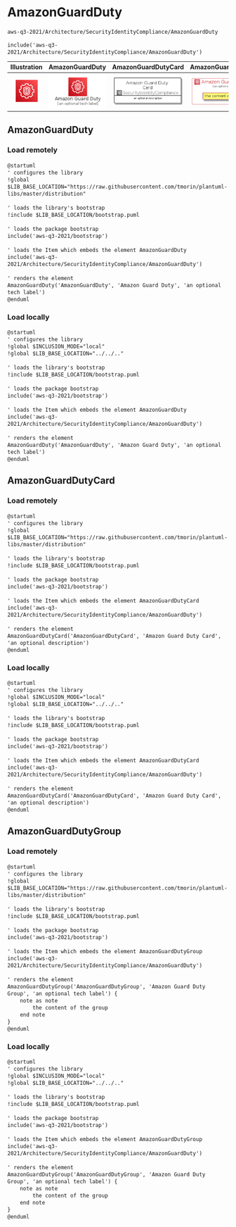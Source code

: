 # AmazonGuardDuty


```text
aws-q3-2021/Architecture/SecurityIdentityCompliance/AmazonGuardDuty
```

```text
include('aws-q3-2021/Architecture/SecurityIdentityCompliance/AmazonGuardDuty')
```



| Illustration | AmazonGuardDuty | AmazonGuardDutyCard | AmazonGuardDutyGroup |
| :---: | :---: | :---: | :---: |
| ![illustration for Illustration](../../../aws-q3-2021/Architecture/SecurityIdentityCompliance/AmazonGuardDuty.png) | ![illustration for AmazonGuardDuty](../../../aws-q3-2021/Architecture/SecurityIdentityCompliance/AmazonGuardDuty.Local.png) | ![illustration for AmazonGuardDutyCard](../../../aws-q3-2021/Architecture/SecurityIdentityCompliance/AmazonGuardDutyCard.Local.png) | ![illustration for AmazonGuardDutyGroup](../../../aws-q3-2021/Architecture/SecurityIdentityCompliance/AmazonGuardDutyGroup.Local.png) |




## AmazonGuardDuty

### Load remotely
```plantuml
@startuml
' configures the library
!global $LIB_BASE_LOCATION="https://raw.githubusercontent.com/tmorin/plantuml-libs/master/distribution"

' loads the library's bootstrap
!include $LIB_BASE_LOCATION/bootstrap.puml

' loads the package bootstrap
include('aws-q3-2021/bootstrap')

' loads the Item which embeds the element AmazonGuardDuty
include('aws-q3-2021/Architecture/SecurityIdentityCompliance/AmazonGuardDuty')

' renders the element
AmazonGuardDuty('AmazonGuardDuty', 'Amazon Guard Duty', 'an optional tech label')
@enduml
```

### Load locally
```plantuml
@startuml
' configures the library
!global $INCLUSION_MODE="local"
!global $LIB_BASE_LOCATION="../../.."

' loads the library's bootstrap
!include $LIB_BASE_LOCATION/bootstrap.puml

' loads the package bootstrap
include('aws-q3-2021/bootstrap')

' loads the Item which embeds the element AmazonGuardDuty
include('aws-q3-2021/Architecture/SecurityIdentityCompliance/AmazonGuardDuty')

' renders the element
AmazonGuardDuty('AmazonGuardDuty', 'Amazon Guard Duty', 'an optional tech label')
@enduml
```

## AmazonGuardDutyCard

### Load remotely
```plantuml
@startuml
' configures the library
!global $LIB_BASE_LOCATION="https://raw.githubusercontent.com/tmorin/plantuml-libs/master/distribution"

' loads the library's bootstrap
!include $LIB_BASE_LOCATION/bootstrap.puml

' loads the package bootstrap
include('aws-q3-2021/bootstrap')

' loads the Item which embeds the element AmazonGuardDutyCard
include('aws-q3-2021/Architecture/SecurityIdentityCompliance/AmazonGuardDuty')

' renders the element
AmazonGuardDutyCard('AmazonGuardDutyCard', 'Amazon Guard Duty Card', 'an optional description')
@enduml
```

### Load locally
```plantuml
@startuml
' configures the library
!global $INCLUSION_MODE="local"
!global $LIB_BASE_LOCATION="../../.."

' loads the library's bootstrap
!include $LIB_BASE_LOCATION/bootstrap.puml

' loads the package bootstrap
include('aws-q3-2021/bootstrap')

' loads the Item which embeds the element AmazonGuardDutyCard
include('aws-q3-2021/Architecture/SecurityIdentityCompliance/AmazonGuardDuty')

' renders the element
AmazonGuardDutyCard('AmazonGuardDutyCard', 'Amazon Guard Duty Card', 'an optional description')
@enduml
```

## AmazonGuardDutyGroup

### Load remotely
```plantuml
@startuml
' configures the library
!global $LIB_BASE_LOCATION="https://raw.githubusercontent.com/tmorin/plantuml-libs/master/distribution"

' loads the library's bootstrap
!include $LIB_BASE_LOCATION/bootstrap.puml

' loads the package bootstrap
include('aws-q3-2021/bootstrap')

' loads the Item which embeds the element AmazonGuardDutyGroup
include('aws-q3-2021/Architecture/SecurityIdentityCompliance/AmazonGuardDuty')

' renders the element
AmazonGuardDutyGroup('AmazonGuardDutyGroup', 'Amazon Guard Duty Group', 'an optional tech label') {
    note as note
        the content of the group
    end note
}
@enduml
```

### Load locally
```plantuml
@startuml
' configures the library
!global $INCLUSION_MODE="local"
!global $LIB_BASE_LOCATION="../../.."

' loads the library's bootstrap
!include $LIB_BASE_LOCATION/bootstrap.puml

' loads the package bootstrap
include('aws-q3-2021/bootstrap')

' loads the Item which embeds the element AmazonGuardDutyGroup
include('aws-q3-2021/Architecture/SecurityIdentityCompliance/AmazonGuardDuty')

' renders the element
AmazonGuardDutyGroup('AmazonGuardDutyGroup', 'Amazon Guard Duty Group', 'an optional tech label') {
    note as note
        the content of the group
    end note
}
@enduml
```

